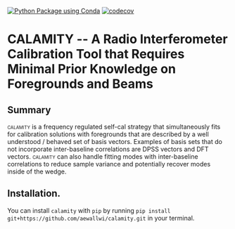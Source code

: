 [![Python Package using Conda](https://github.com/aewallwi/calamity/actions/workflows/ci.yml/badge.svg)](https://github.com/aewallwi/calamity/actions/workflows/ci.yml)
[![codecov](https://codecov.io/gh/aewallwi/calamity/branch/main/graph/badge.svg?token=CoPpmdXRmF)](https://codecov.io/gh/aewallwi/calamity)
# CALAMITY -- A Radio Interferometer Calibration Tool that Requires Minimal Prior Knowledge on Foregrounds and Beams

## Summary
<span style="font-variant:small-caps;">calamity</span> is a frequency regulated self-cal strategy that simultaneously fits for calibration solutions with foregrounds that are described by a well understood / behaved set of  basis vectors. Examples of basis sets that do not incorporate inter-baseline correlations are DPSS vectors and DFT vectors. <span style="font-variant:small-caps;">calamity</span> can also handle fitting modes with inter-baseline correlations to reduce sample variance and potentially recover modes inside of the wedge.


## Installation. 
You can install `calamity` with `pip` by running `pip install git+https://github.com/aewallwi/calamity.git` in your terminal.
